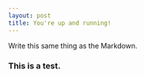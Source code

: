 ```yaml
---
layout: post
title: You're up and running!
---
```


Write this same thing as the Markdown.

### This is a test.
